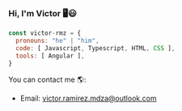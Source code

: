 ### Hi, I'm Victor 🖥️😃

```js
const victor-rmz = {
  pronouns: "he" | "him",
  code: [ Javascript, Typescript, HTML, CSS ],
  tools: [ Angular ],
}
```
You can contact me 🌎:
- Email: victor.ramirez.mdza@outlook.com 

<!--
**victor-rmz/victor-rmz** is a ✨ _special_ ✨ repository because its `README.md` (this file) appears on your GitHub profile.

Here are some ideas to get you started:

- 🔭 I’m currently working on ...
- 🌱 I’m currently learning ...
- 👯 I’m looking to collaborate on ...
- 🤔 I’m looking for help with ...
- 💬 Ask me about ...
- 📫 How to reach me: ...
- 😄 Pronouns: ...
- ⚡ Fun fact: ...
-->
